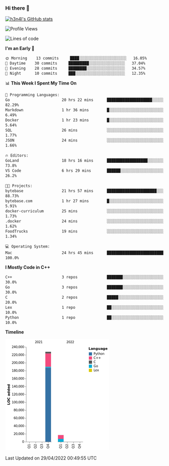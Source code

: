 ### Hi there 👋

[![h3n4l's GitHub stats](https://github-readme-stats.vercel.app/api?username=h3n4l&count_private=true&show_icons=true&theme=radical)](https://github.com/h3n4l/github-readme-stats)

<!--START_SECTION:waka-->
![Profile Views](http://img.shields.io/badge/Profile%20Views-9-blue)

![Lines of code](https://img.shields.io/badge/From%20Hello%20World%20I%27ve%20Written-245%20Thousand%20lines%20of%20code-blue)

**I'm an Early 🐤** 

```text
🌞 Morning    13 commits     ████░░░░░░░░░░░░░░░░░░░░░   16.05% 
🌆 Daytime    30 commits     █████████░░░░░░░░░░░░░░░░   37.04% 
🌃 Evening    28 commits     ████████░░░░░░░░░░░░░░░░░   34.57% 
🌙 Night      10 commits     ███░░░░░░░░░░░░░░░░░░░░░░   12.35%

```


📊 **This Week I Spent My Time On** 

```text
💬 Programming Languages: 
Go                       20 hrs 22 mins      ████████████████████░░░░░   82.29% 
Markdown                 1 hr 36 mins        █░░░░░░░░░░░░░░░░░░░░░░░░   6.49% 
Docker                   1 hr 23 mins        █░░░░░░░░░░░░░░░░░░░░░░░░   5.64% 
SQL                      26 mins             ░░░░░░░░░░░░░░░░░░░░░░░░░   1.77% 
JSON                     24 mins             ░░░░░░░░░░░░░░░░░░░░░░░░░   1.66%

🔥 Editors: 
GoLand                   18 hrs 16 mins      ██████████████████░░░░░░░   73.8% 
VS Code                  6 hrs 29 mins       ██████░░░░░░░░░░░░░░░░░░░   26.2%

🐱‍💻 Projects: 
bytebase                 21 hrs 57 mins      ██████████████████████░░░   88.73% 
bytebase.com             1 hr 27 mins        █░░░░░░░░░░░░░░░░░░░░░░░░   5.91% 
docker-curriculum        25 mins             ░░░░░░░░░░░░░░░░░░░░░░░░░   1.73% 
.docker                  24 mins             ░░░░░░░░░░░░░░░░░░░░░░░░░   1.62% 
FoodTrucks               19 mins             ░░░░░░░░░░░░░░░░░░░░░░░░░   1.34%

💻 Operating System: 
Mac                      24 hrs 45 mins      █████████████████████████   100.0%

```

**I Mostly Code in C++** 

```text
C++                      3 repos             ███████░░░░░░░░░░░░░░░░░░   30.0% 
Go                       3 repos             ███████░░░░░░░░░░░░░░░░░░   30.0% 
C                        2 repos             █████░░░░░░░░░░░░░░░░░░░░   20.0% 
Lex                      1 repo              ██░░░░░░░░░░░░░░░░░░░░░░░   10.0% 
Python                   1 repo              ██░░░░░░░░░░░░░░░░░░░░░░░   10.0%

```


**Timeline**

![Chart not found](https://raw.githubusercontent.com/h3n4l/h3n4l/main/charts/bar_graph.png) 


 Last Updated on 29/04/2022 00:49:55 UTC
<!--END_SECTION:waka-->

